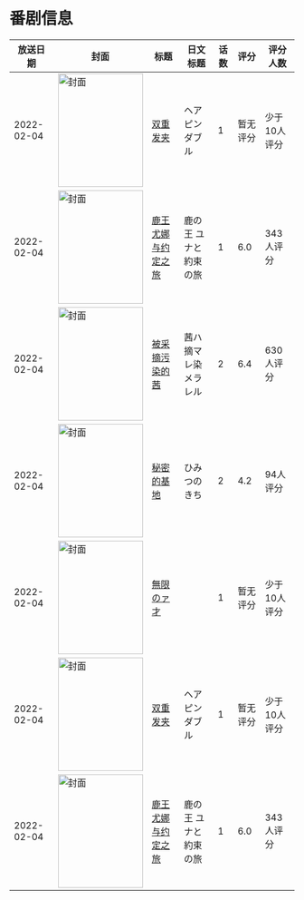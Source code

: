 # 番剧信息

|放送日期|封面|标题|日文标题|话数|评分|评分人数|
|---|---|---|---|---|---|---|
|2022-02-04|<img src="https://lain.bgm.tv/pic/cover/c/57/49/351270_sccT5.jpg" alt="封面" style="width:150px;height:200px;object-fit:cover;">|[双重发夹](https://bangumi.tv/subject/351270)|ヘアピンダブル|1|暂无评分|少于10人评分|
|2022-02-04|<img src="https://lain.bgm.tv/pic/cover/c/ef/d4/250479_kuvhk.jpg" alt="封面" style="width:150px;height:200px;object-fit:cover;">|[鹿王 尤娜与约定之旅](https://bangumi.tv/subject/250479)|鹿の王 ユナと約束の旅|1|6.0|343人评分|
|2022-02-04|<img src="https://bangumi.tv/img/no_icon_subject.png" alt="封面" style="width:150px;height:200px;object-fit:cover;">|[被采摘污染的茜](https://bangumi.tv/subject/354257)|茜ハ摘マレ染メラレル|2|6.4|630人评分|
|2022-02-04|<img src="https://bangumi.tv/img/no_icon_subject.png" alt="封面" style="width:150px;height:200px;object-fit:cover;">|[秘密的基地](https://bangumi.tv/subject/354260)|ひみつのきち|2|4.2|94人评分|
|2022-02-04|<img src="https://lain.bgm.tv/pic/cover/c/b9/d6/404736_P9up9.jpg" alt="封面" style="width:150px;height:200px;object-fit:cover;">|[無限のァ才](https://bangumi.tv/subject/404736)||1|暂无评分|少于10人评分|
|2022-02-04|<img src="https://lain.bgm.tv/pic/cover/c/57/49/351270_sccT5.jpg" alt="封面" style="width:150px;height:200px;object-fit:cover;">|[双重发夹](https://bangumi.tv/subject/351270)|ヘアピンダブル|1|暂无评分|少于10人评分|
|2022-02-04|<img src="https://lain.bgm.tv/pic/cover/c/ef/d4/250479_kuvhk.jpg" alt="封面" style="width:150px;height:200px;object-fit:cover;">|[鹿王 尤娜与约定之旅](https://bangumi.tv/subject/250479)|鹿の王 ユナと約束の旅|1|6.0|343人评分|
